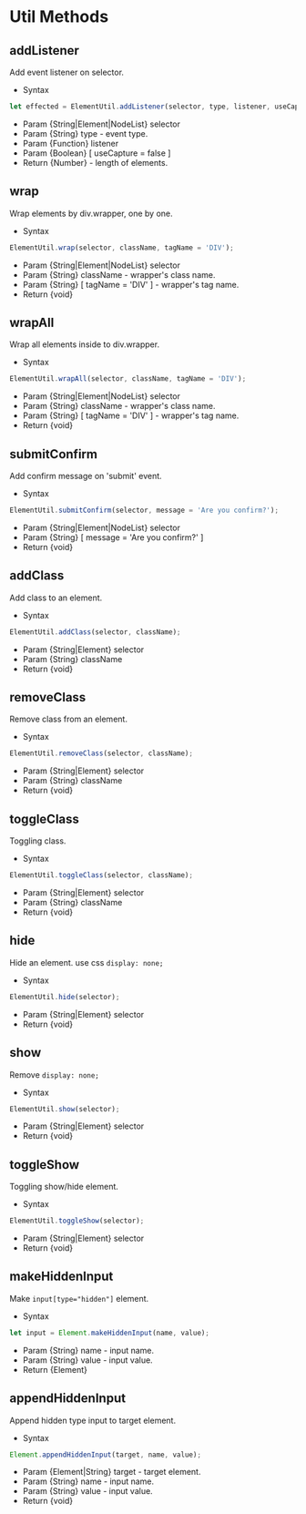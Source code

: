 # Util Methods

## addListener
Add event listener on selector.
- Syntax
```javascript
let effected = ElementUtil.addListener(selector, type, listener, useCapture = false);
```
- Param {String|Element|NodeList} selector
- Param {String} type - event type.
- Param {Function} listener
- Param {Boolean} [ useCapture = false ]
- Return {Number} - length of elements.

## wrap
Wrap elements by div.wrapper, one by one.
- Syntax
```javascript
ElementUtil.wrap(selector, className, tagName = 'DIV');
```
- Param {String|Element|NodeList} selector
- Param {String} className - wrapper's class name.
- Param {String} [ tagName = 'DIV' ] - wrapper's tag name.
- Return {void}

## wrapAll
Wrap all elements inside to div.wrapper.
- Syntax
```javascript
ElementUtil.wrapAll(selector, className, tagName = 'DIV');
```
- Param {String|Element|NodeList} selector
- Param {String} className - wrapper's class name.
- Param {String} [ tagName = 'DIV' ] - wrapper's tag name.
- Return {void}

## submitConfirm
Add confirm message on 'submit' event.
- Syntax
```javascript
ElementUtil.submitConfirm(selector, message = 'Are you confirm?');
```
- Param {String|Element|NodeList} selector
- Param {String} [ message = 'Are you confirm?' ]
- Return {void}

## addClass
Add class to an element.
- Syntax
```javascript
ElementUtil.addClass(selector, className);
```
- Param  {String|Element} selector
- Param  {String} className
- Return {void}

## removeClass
Remove class from an element.
- Syntax
```javascript
ElementUtil.removeClass(selector, className);
```
- Param {String|Element} selector
- Param {String} className
- Return {void}

## toggleClass
Toggling class.
- Syntax
```javascript
ElementUtil.toggleClass(selector, className);
```
- Param {String|Element} selector
- Param {String} className
- Return {void}

## hide
Hide an element. use css `display: none;`
- Syntax
```javascript
ElementUtil.hide(selector);
```
- Param {String|Element} selector
- Return {void}

## show
Remove `display: none;`
- Syntax
```javascript
ElementUtil.show(selector);
```
- Param {String|Element} selector
- Return {void}

## toggleShow
Toggling show/hide element.
- Syntax
```javascript
ElementUtil.toggleShow(selector);
```
- Param {String|Element} selector
- Return {void}

## makeHiddenInput
Make `input[type="hidden"]` element.
- Syntax
```javascript
let input = Element.makeHiddenInput(name, value);
```
- Param  {String} name - input name.
- Param  {String} value - input value.
- Return {Element}

## appendHiddenInput
Append hidden type input to target element.
- Syntax
```javascript
Element.appendHiddenInput(target, name, value);
```
- Param  {Element|String} target - target element.
- Param  {String} name - input name.
- Param  {String} value - input value.
- Return {void}
